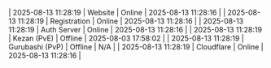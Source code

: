 | 2025-08-13 11:28:19 | Website | Online | 2025-08-13 11:28:16 |
| 2025-08-13 11:28:19 | Registration | Online | 2025-08-13 11:28:16 |
| 2025-08-13 11:28:19 | Auth Server | Online | 2025-08-13 11:28:16 |
| 2025-08-13 11:28:19 | Kezan (PvE) | Offline | 2025-08-03 17:58:02 |
| 2025-08-13 11:28:19 | Gurubashi (PvP) | Offline | N/A |
| 2025-08-13 11:28:19 | Cloudflare | Online | 2025-08-13 11:28:16 |
